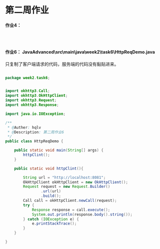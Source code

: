 # 第二周作业

#### 作业4： 

```text



```



#### 作业6： JavaAdvanced\src\main\java\week2\task6\HttpReqDemo.java

只复制了客户端请求的代码，服务端的代码没有黏贴进来。

```java

package week2.task6;


import okhttp3.Call;
import okhttp3.OkHttpClient;
import okhttp3.Request;
import okhttp3.Response;

import java.io.IOException;

/**
 * @Auther: hqlv
 * @Description: 第二周作业6
 */
public class HttpReqDemo {

    public static void main(String[] args) {
        httpClint();
    }

    public static void httpClint(){

        String url = "http://localhost:8081";
        OkHttpClient okHttpClient = new OkHttpClient();
        Request request = new Request.Builder()
                .url(url)
                .build();
        Call call = okHttpClient.newCall(request);
        try {
            Response response = call.execute();
            System.out.println(response.body().string());
        } catch (IOException e) {
            e.printStackTrace();
        }
    }

}


```